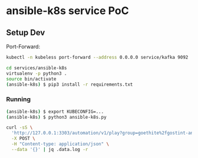 # ansible-k8s service PoC

## Setup Dev

Port-Forward:
```bash
kubectl -n kubeless port-forward --address 0.0.0.0 service/kafka 9092
```

```bash
cd services/ansible-k8s
virtualenv -p python3 .
source bin/activate
(ansible-k8s) $ pip3 install -r requirements.txt
```

### Running
```bash
(ansible-k8s) $ export KUBECONFIG=...
(ansible-k8s) $ python3 ansible-k8s.py
```

```bash
curl -sS \
  'http://127.0.0.1:3303/automation/v1/play?group=goethite%2fgostint-ansible%3a2.7.5&name=dump.yml' \
  -X POST \
  -H "Content-type: application/json" \
  --data '{}' | jq .data.log -r
```
